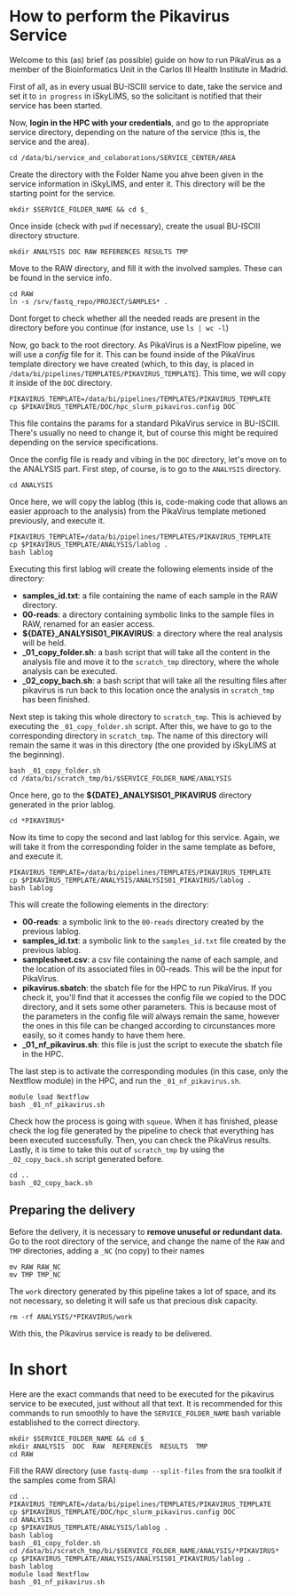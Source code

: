 # How to perform the Pikavirus Service
Welcome to this (as) brief (as possible) guide on how to run PikaVirus as a member of the Bioinformatics Unit in the Carlos III Health Institute in Madrid. 

First of all, as in every usual BU-ISCIII service to date, take the service and set it to `in progress` in iSkyLIMS, so the solicitant is notified that their service has been started.

Now, **login in the HPC with your credentials**, and go to the appropriate service directory, depending on the nature of the service (this is, the service and the area).

```
cd /data/bi/service_and_colaborations/SERVICE_CENTER/AREA
```

Create the directory with the Folder Name you ahve been given in the service information in iSkyLIMS, and enter it. This directory will be the starting point for the service.

```
mkdir $SERVICE_FOLDER_NAME && cd $_
```

Once inside (check with `pwd` if necessary), create the usual BU-ISCIII directory structure.

```
mkdir ANALYSIS DOC RAW REFERENCES RESULTS TMP
```

Move to the RAW directory, and fill it with the involved samples. These can be found in the service info.

```
cd RAW
ln -s /srv/fastq_repo/PROJECT/SAMPLES* .
```

Dont forget to check whether all the needed reads are present in the directory before you continue (for instance, use `ls | wc -l`)

Now, go back to the root directory. As PikaVirus is a NextFlow pipeline, we will use a *config* file for it. This can be found inside of the PikaVirus template directory we have created (which, to this day, is placed in `/data/bi/pipelines/TEMPLATES/PIKAVIRUS_TEMPLATE`). This time, we will copy it inside of the `DOC` directory. 

```
PIKAVIRUS_TEMPLATE=/data/bi/pipelines/TEMPLATES/PIKAVIRUS_TEMPLATE
cp $PIKAVIRUS_TEMPLATE/DOC/hpc_slurm_pikavirus.config DOC
```

This file contains the params for a standard PikaVirus service in BU-ISCIII. There's usually no need to change it, but of course this might be required depending on the service specifications.

Once the config file is ready and vibing in the `DOC` directory, let's move on to the ANALYSIS part. First step, of course, is to go to the `ANALYSIS` directory.

```
cd ANALYSIS
```

Once here, we will copy the lablog (this is, code-making code that allows an easier approach to the analysis) from the PikaVirus template metioned previously, and execute it.

```
PIKAVIRUS_TEMPLATE=/data/bi/pipelines/TEMPLATES/PIKAVIRUS_TEMPLATE
cp $PIKAVIRUS_TEMPLATE/ANALYSIS/lablog .
bash lablog
```

Executing this first lablog will create the following elements inside of the directory:

* **samples_id.txt**: a file containing the name of each sample in the RAW directory. 
* **00-reads**: a directory containing symbolic links to the sample files in RAW, renamed for an easier access.
* **${DATE}_ANALYSIS01_PIKAVIRUS**: a directory where the real analysis will be held. 
* **_01_copy_folder.sh**: a bash script that will take all the content in the analysis file and move it to the `scratch_tmp` directory, where the whole analysis can be executed.
* **_02_copy_bach.sh**: a bash script that will take all the resulting files after pikavirus is run back to this location once the analysis in `scratch_tmp` has been finished. 

Next step is taking this whole directory to `scratch_tmp`. This is achieved by executing the `_01_copy_folder.sh` script. After this, we have to go to the corresponding directory in `scratch_tmp`. The name of this directory will remain the same it was in this directory (the one provided by iSkyLIMS at the beginning). 

```
bash _01_copy_folder.sh
cd /data/bi/scratch_tmp/bi/$SERVICE_FOLDER_NAME/ANALYSIS
```

Once here, go to the **${DATE}_ANALYSIS01_PIKAVIRUS** directory generated in the prior lablog.

```
cd *PIKAVIRUS*
```

Now its time to copy the second and last lablog for this service. Again, we will take it from the corresponding folder in the same template as before, and execute it.

```
PIKAVIRUS_TEMPLATE=/data/bi/pipelines/TEMPLATES/PIKAVIRUS_TEMPLATE
cp $PIKAVIRUS_TEMPLATE/ANALYSIS/ANALYSIS01_PIKAVIRUS/lablog .
bash lablog
```

This will create the following elements in the directory:

* **00-reads**: a symbolic link to the `00-reads` directory created by the previous lablog.
* **samples_id.txt**: a symbolic link to the `samples_id.txt` file created by the previous lablog.
* **samplesheet.csv**: a csv file containing the name of each sample, and the location of its associated files in 00-reads. This will be the input for PikaVirus.
* **pikavirus.sbatch**: the sbatch file for the HPC to run PikaVirus. If you check it, you'll find that it accesses the config file we copied to the DOC directory, and it sets some other parameters. This is because most of the parameters in the config file will always remain the same, however the ones in this file can be changed according to circunstances more easily, so it comes handy to have them here.
* **_01_nf_pikavirus.sh**: this file is just the script to execute the sbatch file in the HPC.

The last step is to activate the corresponding modules (in this case, only the Nextflow module) in the HPC, and run the `_01_nf_pikavirus.sh`.

```
module load Nextflow
bash _01_nf_pikavirus.sh
```

Check how the process is going with `squeue`. When it has finished, please check the log file generated by the pipeline to check that everything has been executed successfully. Then, you can check the PikaVirus results. Lastly, it is time to take this out of `scratch_tmp` by using the `_02_copy_back.sh` script generated before.

```
cd ..
bash _02_copy_back.sh
```

## Preparing the delivery

Before the delivery, it is necessary to **remove unuseful or redundant data**. Go to the root directory of the service, and change the name of the `RAW` and `TMP` directories, adding a `_NC` (no copy) to their names
```
mv RAW RAW_NC
mv TMP TMP_NC
```
The `work` directory generated by this pipeline takes a lot of space, and its not necessary, so deleting it will safe us that precious disk capacity.
```
rm -rf ANALYSIS/*PIKAVIRUS/work
```

With this, the Pikavirus service is ready to be delivered.

# In short

Here are the exact commands that need to be executed for the pikavirus service to be executed, just without all that text. It is recommended for this commands to run smoothly to have the `SERVICE_FOLDER_NAME` bash variable established to the correct directory.

```
mkdir $SERVICE_FOLDER_NAME && cd $_
mkdir ANALYSIS  DOC  RAW  REFERENCES  RESULTS  TMP
cd RAW
```
Fill the RAW directory (use ```fastq-dump --split-files``` from the sra toolkit if the samples come from SRA)

```
cd ..
PIKAVIRUS_TEMPLATE=/data/bi/pipelines/TEMPLATES/PIKAVIRUS_TEMPLATE
cp $PIKAVIRUS_TEMPLATE/DOC/hpc_slurm_pikavirus.config DOC
cd ANALYSIS
cp $PIKAVIRUS_TEMPLATE/ANALYSIS/lablog .
bash lablog
bash _01_copy_folder.sh
cd /data/bi/scratch_tmp/bi/$SERVICE_FOLDER_NAME/ANALYSIS/*PIKAVIRUS*
cp $PIKAVIRUS_TEMPLATE/ANALYSIS/ANALYSIS01_PIKAVIRUS/lablog .
bash lablog
module load Nextflow
bash _01_nf_pikavirus.sh
```


